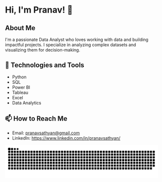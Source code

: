 # Hi, I'm Pranav! 👋

## About Me
I'm a passionate Data Analyst who loves working with data and building impactful projects. I specialize in analyzing complex datasets and visualizing them for decision-making.

## 🔧 Technologies and Tools
- Python
- SQL
- Power BI
- Tableau
- Excel
- Data Analytics

## 📫 How to Reach Me
- Email: pranavsathyan@gmail.com
- LinkedIn: https://www.linkedin.com/in/pranavsathyan/

<picture>
  <source media="(prefers-color-scheme: dark)" srcset="https://raw.githubusercontent.com/PRANAVSATHYAN/PRANAVSATHYAN/output/github-snake-dark.svg" />
  <source media="(prefers-color-scheme: light)" srcset="https://raw.githubusercontent.com/PRANAVSATHYAN/PRANAVSATHYAN/output/github-snake.svg" />
  <img alt="github-snake" src="https://raw.githubusercontent.com/PRANAVSATHYAN/PRANAVSATHYAN/output/github-snake.svg" />
</picture>
